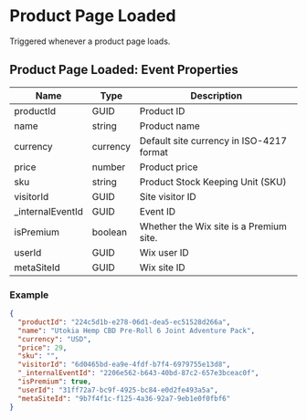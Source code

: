 # Product Page Loaded

Triggered whenever a product page loads.

## Product Page Loaded: Event Properties

| Name              | Type     | Description                              |
| ----------------- | -------- | ---------------------------------------- |
| productId         | GUID     | Product ID                               |
| name              | string   | Product name                             |
| currency          | currency | Default site currency in ISO-4217 format |
| price             | number   | Product price                            |
| sku               | string   | Product Stock Keeping Unit (SKU)         |
| visitorId         | GUID     | Site visitor ID                          |
| \_internalEventId | GUID     | Event ID                                 |
| isPremium         | boolean  | Whether the Wix site is a Premium site.  |
| userId            | GUID     | Wix user ID                              |
| metaSiteId        | GUID     | Wix site ID                              |

### Example

```json
{
  "productId": "224c5d1b-e278-06d1-dea5-ec51528d266a",
  "name": "Utokia Hemp CBD Pre-Roll 6 Joint Adventure Pack",
  "currency": "USD",
  "price": 29,
  "sku": "",
  "visitorId": "6d0465bd-ea9e-4fdf-b7f4-6979755e13d8",
  "_internalEventId": "2206e562-b643-40bd-87c2-657e3bceac0f",
  "isPremium": true,
  "userId": "31ff72a7-bc9f-4925-bc84-e0d2fe493a5a",
  "metaSiteId": "9b7f4f1c-f125-4a36-92a7-9eb1e0f0fbf6"
}
```
